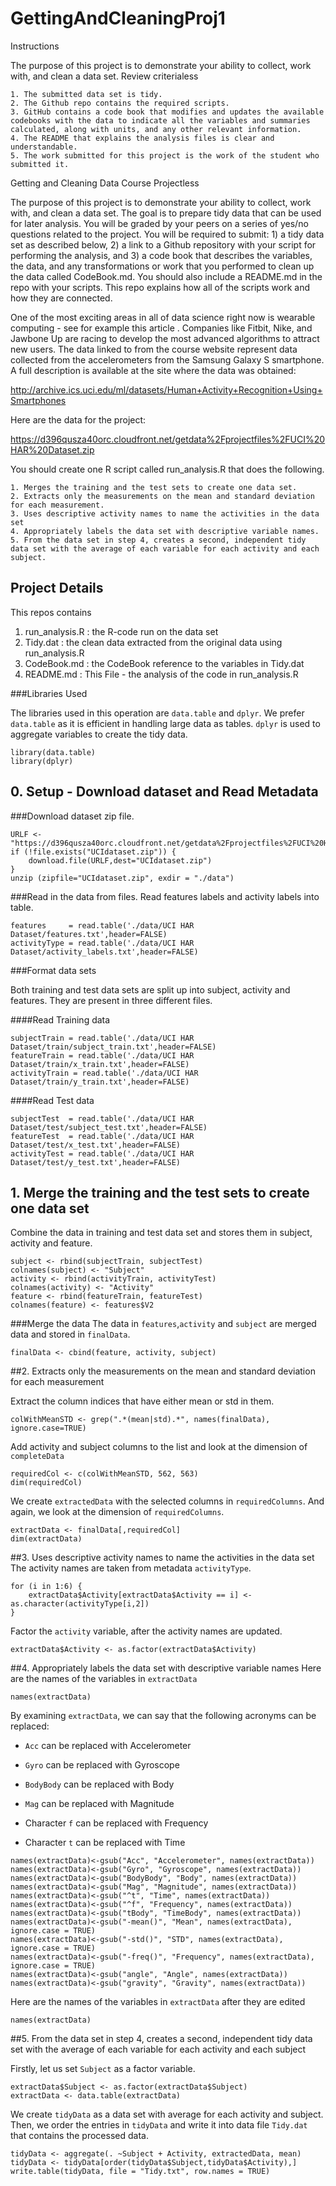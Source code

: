 # GettingAndCleaningProj1

Instructions

The purpose of this project is to demonstrate your ability to collect, work with, and clean a data set.
Review criterialess 

    1. The submitted data set is tidy.
    2. The Github repo contains the required scripts.
    3. GitHub contains a code book that modifies and updates the available codebooks with the data to indicate all the variables and summaries calculated, along with units, and any other relevant information.
    4. The README that explains the analysis files is clear and understandable.
    5. The work submitted for this project is the work of the student who submitted it.

Getting and Cleaning Data Course Projectless 

The purpose of this project is to demonstrate your ability to collect, work with, and clean a data set. The goal is to prepare tidy data that can be used for later analysis. You will be graded by your peers on a series of yes/no questions related to the project. You will be required to submit: 1) a tidy data set as described below, 2) a link to a Github repository with your script for performing the analysis, and 3) a code book that describes the variables, the data, and any transformations or work that you performed to clean up the data called CodeBook.md. You should also include a README.md in the repo with your scripts. This repo explains how all of the scripts work and how they are connected.

One of the most exciting areas in all of data science right now is wearable computing - see for example this article . Companies like Fitbit, Nike, and Jawbone Up are racing to develop the most advanced algorithms to attract new users. The data linked to from the course website represent data collected from the accelerometers from the Samsung Galaxy S smartphone. A full description is available at the site where the data was obtained:

http://archive.ics.uci.edu/ml/datasets/Human+Activity+Recognition+Using+Smartphones

Here are the data for the project:

https://d396qusza40orc.cloudfront.net/getdata%2Fprojectfiles%2FUCI%20HAR%20Dataset.zip

You should create one R script called run_analysis.R that does the following.

    1. Merges the training and the test sets to create one data set.
    2. Extracts only the measurements on the mean and standard deviation for each measurement.
    3. Uses descriptive activity names to name the activities in the data set
    4. Appropriately labels the data set with descriptive variable names.
    5. From the data set in step 4, creates a second, independent tidy data set with the average of each variable for each activity and each subject.


## Project Details

This repos contains
   1. run_analysis.R : the R-code run on the data set
   2. Tidy.dat : the clean data extracted from the original data using run_analysis.R
   3. CodeBook.md : the CodeBook reference to the variables in Tidy.dat
   4. README.md : This File - the analysis of the code in run_analysis.R
   

###Libraries Used

The libraries used in this operation are `data.table` and `dplyr`. We prefer `data.table` as it is efficient in handling large data as tables. `dplyr` is used to aggregate variables to create the tidy data.

```{r, message=FALSE}
library(data.table)
library(dplyr)
```


## 0. Setup - Download dataset and Read Metadata
###Download dataset zip file.
```{r}
URLF <- "https://d396qusza40orc.cloudfront.net/getdata%2Fprojectfiles%2FUCI%20HAR%20Dataset.zip"
if (!file.exists("UCIdataset.zip")) {
    download.file(URLF,dest="UCIdataset.zip")
}
unzip (zipfile="UCIdataset.zip", exdir = "./data")
```

###Read in the data from files. Read features labels and activity labels into table.
```{r}
features     = read.table('./data/UCI HAR Dataset/features.txt',header=FALSE)
activityType = read.table('./data/UCI HAR Dataset/activity_labels.txt',header=FALSE)
```

###Format data sets

Both training and test data sets are split up into subject, activity and features. They are present in three different files. 

####Read Training data
```{r}
subjectTrain = read.table('./data/UCI HAR Dataset/train/subject_train.txt',header=FALSE)
featureTrain = read.table('./data/UCI HAR Dataset/train/x_train.txt',header=FALSE)
activityTrain = read.table('./data/UCI HAR Dataset/train/y_train.txt',header=FALSE)
```

####Read Test data
```{r}
subjectTest  = read.table('./data/UCI HAR Dataset/test/subject_test.txt',header=FALSE)
featureTest  = read.table('./data/UCI HAR Dataset/test/x_test.txt',header=FALSE)
activityTest = read.table('./data/UCI HAR Dataset/test/y_test.txt',header=FALSE)
```


## 1. Merge the training and the test sets to create one data set
Combine the data in training and test data set and stores them in subject, activity and feature.
```{r}
subject <- rbind(subjectTrain, subjectTest)
colnames(subject) <- "Subject"
activity <- rbind(activityTrain, activityTest)
colnames(activity) <- "Activity"
feature <- rbind(featureTrain, featureTest)
colnames(feature) <- features$V2
```

###Merge the data
The data in `features`,`activity` and `subject` are merged data and stored in `finalData`.

```{r}
finalData <- cbind(feature, activity, subject)
```

##2. Extracts only the measurements on the mean and standard deviation for each measurement

Extract the column indices that have either mean or std in them.
```{r}
colWithMeanSTD <- grep(".*(mean|std).*", names(finalData), ignore.case=TRUE)

```
Add activity and subject columns to the list and look at the dimension of `completeData` 
```{r}
requiredCol <- c(colWithMeanSTD, 562, 563)
dim(requiredCol)
```
We create `extractedData` with the selected columns in `requiredColumns`. And again, we look at the dimension of `requiredColumns`. 
```{r}
extractData <- finalData[,requiredCol]
dim(extractData)
```
##3. Uses descriptive activity names to name the activities in the data set
The activity names are taken from metadata `activityType`.
```{r}
for (i in 1:6) {
    extractData$Activity[extractData$Activity == i] <- as.character(activityType[i,2])
}
```
Factor the `activity` variable, after the activity names are updated.
```{r}
extractData$Activity <- as.factor(extractData$Activity)
```
##4. Appropriately labels the data set with descriptive variable names
Here are the names of the variables in `extractData` 
```{r}
names(extractData)
```
By examining `extractData`, we can say that the following acronyms can be replaced:

- `Acc` can be replaced with Accelerometer

- `Gyro` can be replaced with Gyroscope

- `BodyBody` can be replaced with Body

- `Mag` can be replaced with Magnitude

- Character `f` can be replaced with Frequency

- Character `t` can be replaced with Time

```{r}
names(extractData)<-gsub("Acc", "Accelerometer", names(extractData))
names(extractData)<-gsub("Gyro", "Gyroscope", names(extractData))
names(extractData)<-gsub("BodyBody", "Body", names(extractData))
names(extractData)<-gsub("Mag", "Magnitude", names(extractData))
names(extractData)<-gsub("^t", "Time", names(extractData))
names(extractData)<-gsub("^f", "Frequency", names(extractData))
names(extractData)<-gsub("tBody", "TimeBody", names(extractData))
names(extractData)<-gsub("-mean()", "Mean", names(extractData), ignore.case = TRUE)
names(extractData)<-gsub("-std()", "STD", names(extractData), ignore.case = TRUE)
names(extractData)<-gsub("-freq()", "Frequency", names(extractData), ignore.case = TRUE)
names(extractData)<-gsub("angle", "Angle", names(extractData))
names(extractData)<-gsub("gravity", "Gravity", names(extractData))
```
Here are the names of the variables in `extractData` after they are edited
```{r}
names(extractData)
```

##5. From the data set in step 4, creates a second, independent tidy data set with the average of each variable for each activity and each subject

Firstly, let us set `Subject` as a factor variable. 
```{r}
extractData$Subject <- as.factor(extractData$Subject)
extractData <- data.table(extractData)
```
We create `tidyData` as a data set with average for each activity and subject. Then, we order the entries in `tidyData` and write it into data file `Tidy.dat` that contains the processed data.

```{r}
tidyData <- aggregate(. ~Subject + Activity, extractedData, mean)
tidyData <- tidyData[order(tidyData$Subject,tidyData$Activity),]
write.table(tidyData, file = "Tidy.txt", row.names = TRUE)
```

